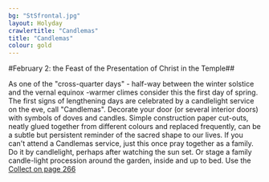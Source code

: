 ```yaml
---
bg: "StSfrontal.jpg"
layout: Holyday
crawlertitle: "Candlemas"
title: "Candlemas"
colour: gold
---
```


#February 2: the Feast of the Presentation of Christ in the Temple##
				

As
				one of the "cross-quarter days" - half-way between the
				winter solstice and the vernal equinox -warmer climes consider
				this the first day of spring. The first signs of lengthening days
				are celebrated by a candlelight service on the eve, call
				"Candlemas". Decorate your door (or several interior
				doors) with symbols of doves and candles. Simple construction
				paper cut-outs, neatly glued together from different colours and
				replaced frequently, can be a subtle but persistent reminder of
				the sacred shape to our lives. If you can't attend a Candlemas
				service, just this once pray together as a family. Do it by
				candlelight, perhaps after watching the sun set. Or stage a
				family candle-light procession around the garden, inside and up
				to bed. Use the <A HREF="bcp.html#candlemass">Collect on page 266</A>